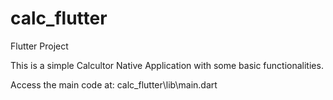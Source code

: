# calc_flutter

Flutter Project

This is a simple Calcultor Native Application with some basic functionalities.

Access the main code at: calc_flutter\lib\main.dart